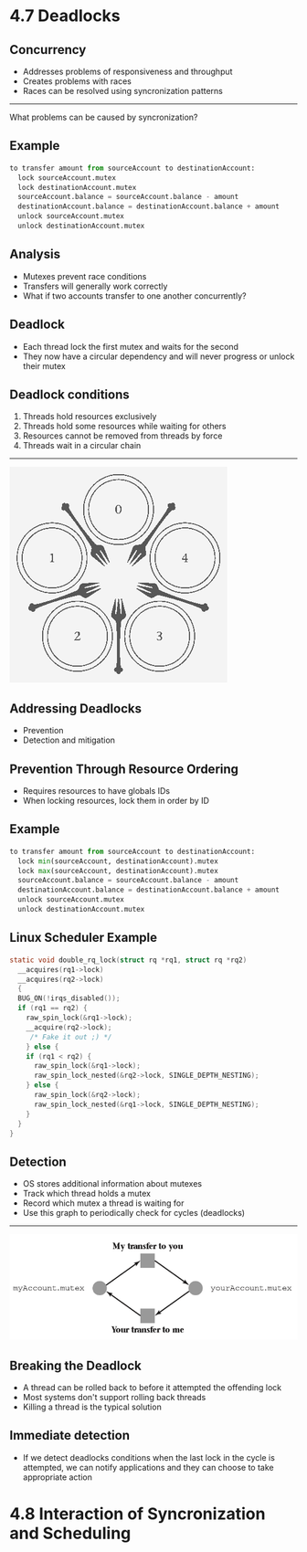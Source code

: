 4.7 Deadlocks
=============

Concurrency
-----------

- Addresses problems of responsiveness and throughput
- Creates problems with races
- Races can be resolved using syncronization patterns

---

What problems can be caused by syncronization?

Example
-------

```python
to transfer amount from sourceAccount to destinationAccount:
  lock sourceAccount.mutex
  lock destinationAccount.mutex
  sourceAccount.balance = sourceAccount.balance - amount
  destinationAccount.balance = destinationAccount.balance + amount
  unlock sourceAccount.mutex
  unlock destinationAccount.mutex
```

Analysis
---------

- Mutexes prevent race conditions
- Transfers will generally work correctly
- What if two accounts transfer to one another concurrently?

Deadlock
--------

- Each thread lock the first mutex and waits for the second
- They now have a circular dependency and will never progress or unlock their mutex

Deadlock conditions
-------------------

1. Threads hold resources exclusively
2. Threads hold some resources while waiting for others
3. Resources cannot be removed from threads by force
4. Threads wait in a circular chain

---

![Dining Philosophers](media/4-20.png)

Addressing Deadlocks
--------------------

- Prevention
- Detection and mitigation

Prevention Through Resource Ordering
------------------------------------

- Requires resources to have globals IDs
- When locking resources, lock them in order by ID

Example
-------

```python
to transfer amount from sourceAccount to destinationAccount:
  lock min(sourceAccount, destinationAccount).mutex
  lock max(sourceAccount, destinationAccount).mutex
  sourceAccount.balance = sourceAccount.balance - amount
  destinationAccount.balance = destinationAccount.balance + amount
  unlock sourceAccount.mutex
  unlock destinationAccount.mutex
```

Linux Scheduler Example
-----------------------

```c
static void double_rq_lock(struct rq *rq1, struct rq *rq2)
  __acquires(rq1->lock)
  __acquires(rq2->lock)
  {
  BUG_ON(!irqs_disabled());
  if (rq1 == rq2) {
    raw_spin_lock(&rq1->lock);
    __acquire(rq2->lock);
     /* Fake it out ;) */
    } else {
    if (rq1 < rq2) {
      raw_spin_lock(&rq1->lock);
      raw_spin_lock_nested(&rq2->lock, SINGLE_DEPTH_NESTING);
    } else {
      raw_spin_lock(&rq2->lock);
      raw_spin_lock_nested(&rq1->lock, SINGLE_DEPTH_NESTING);
    }
  }
}

```

Detection
---------

- OS stores additional information about mutexes
- Track which thread holds a mutex
- Record which mutex a thread is waiting for
- Use this graph to periodically check for cycles (deadlocks)

---

![Mutex Cycle indicating Deadlock](media/4-22.png)

Breaking the Deadlock
---------------------

- A thread can be rolled back to before it attempted the offending lock
- Most systems don't support rolling back threads
- Killing a thread is the typical solution

Immediate detection
-------------------

- If we detect deadlocks conditions when the last lock in the cycle is attempted, we can notify applications and they can choose to take appropriate action

4.8 Interaction of Syncronization and Scheduling
================================================
